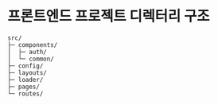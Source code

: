 # 프론트엔드 프로젝트 디렉터리 구조

```
src/
├─ components/
│  ├─ auth/
│  └─ common/
├─ config/
├─ layouts/
├─ loader/
├─ pages/
└─ routes/
```

